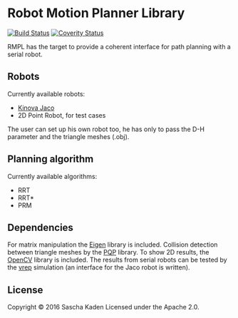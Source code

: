 # Robot Motion Planner Library

[![Build Status](https://travis-ci.org/SaschaKaden/RobotMotionPlanner.svg?branch=master)](https://travis-ci.org/SaschaKaden/RobotMotionPlanner)
[![Coverity Status](https://scan.coverity.com/projects/9839/badge.svg)](https://scan.coverity.com/projects/saschakaden-robotmotionplanner)

RMPL has the target to provide a coherent interface for path planning with a serial robot.

## Robots
Currently available robots:
* [Kinova Jaco](http://www.kinovarobotics.com/service-robotics/products/robot-arms/)
* 2D Point Robot, for test cases

The user can set up his own robot too, he has only to pass the D-H parameter and the triangle meshes (.obj).


## Planning algorithm
Currently available algorithms:
* RRT
* RRT*
* PRM

## Dependencies
For matrix manipulation the [Eigen](http://eigen.tuxfamily.org/index.php?title=Main_Page) library is included.
Collision detection between triangle meshes by the [PQP](http://gamma.cs.unc.edu/SSV/) library. 
To show 2D results, the [OpenCV](http://opencv.org/) library is included. 
The results from serial robots can be tested by the [vrep](http://www.coppeliarobotics.com/) simulation (an interface for the Jaco robot is written).


## License
Copyright © 2016 Sascha Kaden
Licensed under the Apache 2.0.
